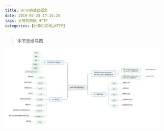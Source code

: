 ```yaml
---
title: HTTP的基础概念
date: 2019-07-25 17:16:26
tags: 计算机网络 HTTP
categories: [计算机网络,HTTP]
---
```


> 本节思维导图

![HTTP的基础概念](HTTP的基础概念/HTTP的基础概念.png)

